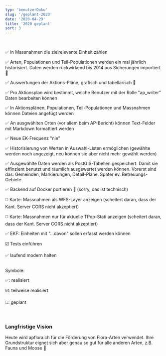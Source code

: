 ```yaml
---
typ: 'benutzerDoku'
slug: '/geplant-2020'
date: '2020-04-29'
title: '2020 geplant'
sort: 3
---
```


<br/>

:white_check_mark: In Massnahmen die zielrelevante Einheit zählen

:white_check_mark: Arten, Populationen und Teil-Populationen werden ein mal jährlich historisiert. Daten werden rückwirkend bis 2014 aus Sicherungen importiert :rocket:

:white_check_mark: Auswertungen der Aktions-Pläne, grafisch und tabellarisch :rocket:

:white_check_mark: Pro Aktionsplan wird bestimmt, welche Benutzer mit der Rolle "ap_writer" Daten bearbeiten können

:white_check_mark: In Aktionsplänen, Populationen, Teil-Populationen und Massnahmen können Dateien angefügt werden

:white_check_mark: An ausgwählten Orten (vor allem beim AP-Bericht) können Text-Felder mit Markdown formattiert werden

:white_check_mark: Neue EK-Frequenz "nie"

:white_check_mark: Historisierung von Werten in Auswahl-Listen ermöglichen (gewählte werden noch angezeigt, neu können sie aber nicht mehr gewählt werden)

:white_check_mark: Ausgewählte Daten werden als PostGIS-Tabellen gespeichert. Damit sie effinzient benutzt und räumlich ausgewertet werden können. Vorerst sind das: Gemeinden, Markierungen, Detail-Pläne. Später ev. Betreuungs-Gebiete

:white_check_mark: Backend auf Docker portieren :rocket: (sorry, das ist technisch)

:white_medium_square: Karte: Massnahmen als WFS-Layer anzeigen (scheitert daran, dass der Kant. Server CORS nicht akzeptiert)

:white_medium_square: Karte: Massnahmen nur für aktuelle TPop-Stati anzeigen (scheitert daran, dass der Kant. Server CORS nicht akzeptiert)

:white_check_mark: EKF: Einheiten mit "…davon" sollen erfasst werden können

:ballot_box_with_check: Tests einführen

:white_check_mark: laufend modern halten<br/><br/>

Symbole:

:white_check_mark:: realisiert

:ballot_box_with_check:: teilweise realisiert

:white_medium_square:: geplant

<br/>

### Langfristige Vision

Heute wird apflora.ch für die Förderung von Flora-Arten verwendet. Ihre Grundstruktur eignet sich aber genau so gut für alle anderen Arten, z.B. Fauna und Moose :eyes:
